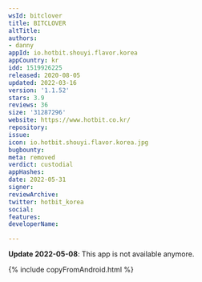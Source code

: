 ```yaml
---
wsId: bitclover
title: BITCLOVER
altTitle: 
authors:
- danny
appId: io.hotbit.shouyi.flavor.korea
appCountry: kr
idd: 1519926225
released: 2020-08-05
updated: 2022-03-16
version: '1.1.52'
stars: 3.9
reviews: 36
size: '31287296'
website: https://www.hotbit.co.kr/
repository: 
issue: 
icon: io.hotbit.shouyi.flavor.korea.jpg
bugbounty: 
meta: removed
verdict: custodial
appHashes: 
date: 2022-05-31
signer: 
reviewArchive: 
twitter: hotbit_korea
social: 
features: 
developerName: 

---
```


**Update 2022-05-08**: This app is not available anymore.

{% include copyFromAndroid.html %}
